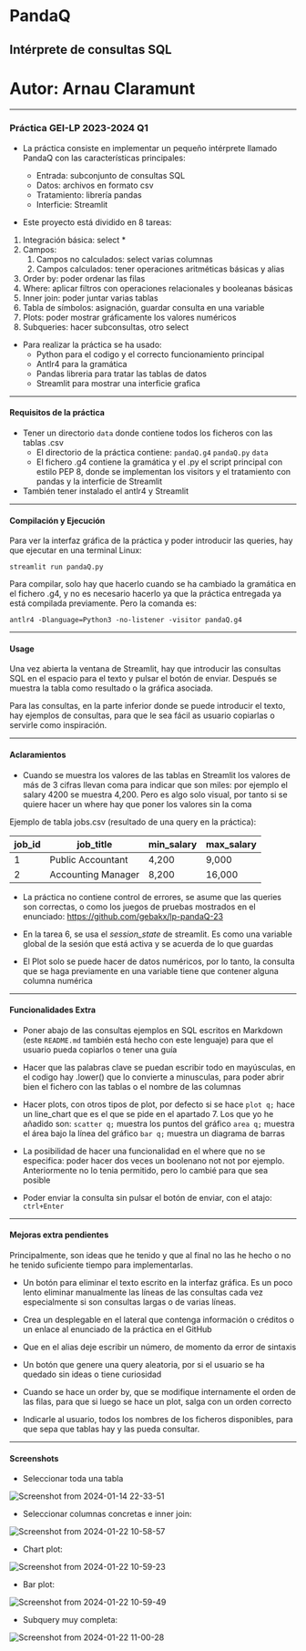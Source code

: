 # PandaQ
## Intérprete de consultas SQL
# Autor: Arnau Claramunt
---
### Práctica GEI-LP 2023-2024 Q1


- La práctica consiste en implementar un pequeño intérprete llamado PandaQ con las características principales:
    - Entrada: subconjunto de consultas SQL
    - Datos: archivos en formato csv
    - Tratamiento: librería pandas
    - Interficie: Streamlit

- Este proyecto está dividido en 8 tareas:
1. Integración básica: select *
2. Campos:
    1. Campos no calculados: select varias columnas 
    2. Campos calculados: tener operaciones aritméticas básicas y alias
3. Order by: poder ordenar las filas
4. Where: aplicar filtros con operaciones relacionales y booleanas básicas
5. Inner join: poder juntar varias tablas
6. Tabla de símbolos: asignación, guardar consulta en una variable
7. Plots: poder mostrar gráficamente los valores numéricos
8. Subqueries: hacer subconsultas, otro select


- Para realizar la práctica se ha usado:
    - Python para el codigo y el correcto funcionamiento principal
    - Antlr4 para la gramática
    - Pandas libreria para tratar las tablas de datos
    - Streamlit para mostrar una interficie grafica

---

#### Requisitos de la práctica

- Tener un directorio `data` donde contiene todos los ficheros con las tablas .csv
    - El directorio de la práctica contiene:  `pandaQ.g4`  `pandaQ.py`  `data`
    - El fichero .g4 contiene la gramática y el .py el script principal con estilo PEP 8, donde se implementan 
      los visitors y el tratamiento con pandas y la interficie de Streamlit
- También tener instalado el antlr4 y Streamlit


---

#### Compilación y Ejecución

Para ver la interfaz gráfica de la práctica y poder introducir las queries, hay que ejecutar en una terminal Linux:

`streamlit run pandaQ.py`

Para compilar, solo hay que hacerlo cuando se ha cambiado la gramática en el fichero .g4, y no es necesario hacerlo
ya que la práctica entregada ya está compilada previamente. Pero la comanda es:

`antlr4 -Dlanguage=Python3 -no-listener -visitor pandaQ.g4`


---

#### Usage

Una vez abierta la ventana de Streamlit, hay que introducir las consultas SQL en el espacio para el texto y pulsar el botón de enviar.
Después se muestra la tabla como resultado o la gráfica asociada.

Para las consultas, en la parte inferior donde se puede introducir el texto, hay ejemplos de consultas, para que le sea fácil as usuario copiarlas
o servirle como inspiración.

---

#### Aclaramientos

- Cuando se muestra los valores de las tablas en Streamlit los valores de más de 3 cifras llevan coma para indicar que son miles: por ejemplo el salary 4200  se muestra 4,200.  Pero es algo solo visual, por tanto si se quiere hacer un where hay que poner los valores sin la coma

Ejemplo de tabla jobs.csv (resultado de una query en la práctica):
    
| job_id | job_title | min_salary | max_salary |
| ------ | --------- | ---------- | ---------- |
| 1	| Public Accountant | 4,200	| 9,000 |
| 2 | Accounting Manager | 8,200 | 16,000 |


- La práctica no contiene control de errores, se asume que las queries son correctas, o como los juegos de pruebas mostrados en el enunciado: https://github.com/gebakx/lp-pandaQ-23

- En la tarea 6, se usa el *session_state* de streamlit. Es como una variable global de la sesión que está activa y se acuerda de lo que guardas

- El Plot solo se puede hacer de datos numéricos, por lo tanto, la consulta que se haga previamente en una variable tiene que contener alguna columna numérica

---

#### Funcionalidades Extra


- Poner abajo de las consultas ejemplos en SQL escritos en Markdown (este `README.md` también está hecho con este lenguaje) para que el usuario pueda copiarlos o tener una guía

- Hacer que las palabras clave se puedan escribir todo en mayúsculas, en el codigo hay .lower() que lo convierte a minusculas, 
  para poder abrir bien el fichero con las tablas o el nombre de las columnas  

- Hacer plots, con otros tipos de plot, por defecto si se hace `plot q;` hace un line_chart que es el que se pide en el apartado 7.
  Los que yo he añadido son:
  `scatter q;`  muestra los puntos del gráfico
  `area q;`     muestra el área bajo la línea del gráfico
  `bar q;`      muestra un diagrama de barras


- La posibilidad de hacer una funcionalidad en el where que no se especifica: poder hacer dos veces un boolenano not not por ejemplo. Anteriormente no lo tenia permitido, 
  pero lo cambié para que sea posible

- Poder enviar la consulta sin pulsar el botón de enviar, con el atajo:  `ctrl+Enter` 


---


#### Mejoras extra pendientes

Principalmente, son ideas que he tenido y que al final no las he hecho o no he tenido suficiente tiempo para implementarlas.

- Un botón para eliminar el texto escrito en la interfaz gráfica. Es un poco lento eliminar manualmente las líneas de las consultas cada vez
  especialmente si son consultas largas o de varias líneas.

- Crea un desplegable en el lateral que contenga información o créditos o un enlace al enunciado de la práctica en el GitHub

- Que en el alias deje escribir un número, de momento da error de sintaxis

- Un botón que genere una query aleatoria, por si el usuario se ha quedado sin ideas o tiene curiosidad

- Cuando se hace un order by, que se modifique internamente el orden de las filas, para que si luego se hace un plot, salga con un orden correcto

- Indicarle al usuario, todos los nombres de los ficheros disponibles, para que sepa que tablas hay y las pueda consultar.


---


#### Screenshots


- Seleccionar toda una tabla <br>
  
![Screenshot from 2024-01-14 22-33-51](https://github.com/ArnauCS03/SQL-Interpreter/assets/95536223/6671ebad-2a8c-4f45-8b93-62022395e368)

- Seleccionar columnas concretas e inner join:
  
![Screenshot from 2024-01-22 10-58-57](https://github.com/ArnauCS03/SQL-Interpreter/assets/95536223/d31ab9ea-af6a-481a-8b99-6e1794d8c7e0)

- Chart plot:
  
![Screenshot from 2024-01-22 10-59-23](https://github.com/ArnauCS03/SQL-Interpreter/assets/95536223/f51ec0ac-57a9-4a92-8923-62d0239e235b)

- Bar plot:

![Screenshot from 2024-01-22 10-59-49](https://github.com/ArnauCS03/SQL-Interpreter/assets/95536223/87abdd37-e653-4749-be03-876e70fd8d2f)

- Subquery muy completa:
  
![Screenshot from 2024-01-22 11-00-28](https://github.com/ArnauCS03/SQL-Interpreter/assets/95536223/3200d7bf-e13d-483f-82bd-aa1eeb690511)

  





